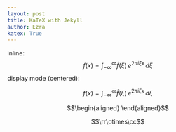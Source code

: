 ```yaml
---
layout: post
title: KaTeX with Jekyll
author: Ezra
katex: True
---
```

inline: $$f(x) = \int_{-\infty}^\infty \hat f(\xi)\,e^{2 \pi i \xi x} \,d\xi$$
display mode (centered):

$$f(x) = \int_{-\infty}^\infty \hat f(\xi)\,e^{2 \pi i \xi x} \,d\xi$$

$$\begin{aligned} \end{aligned}$$

$$\rr\otimes\cc$$


